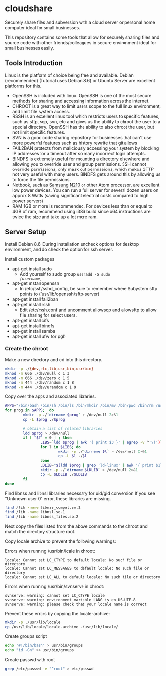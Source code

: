 # cloudshare
Securely share files and subversion with a cloud server or personal home computer ideal for small businesses.

This repository contains some tools that allow for securely sharing files and source code with other friends/colleagues in secure environment ideal for small businesses easily.

## Tools Introduction
Linux is the platform of choice being free and available. Debian (recommended) (Tutorial uses Debian 8.6) or Ubuntu Server are excellent platforms for this.

- OpenSSH is included with linux. OpenSSH is one of the most secure methods for sharing and accessing information across the internet.
- CHROOT is a great way to limit users scope to the full linux environment, and limit file system access.
- RSSH is an excellent linux tool which restricts users to specific features, such as sftp, scp, svn, etc and gives us the ability to chroot the user to a special directory. OpenSSH has the ability to also chroot the user, but not limit specific features.
- SVN is a good code sharing repository for businesses that can't use more powerful features such as history rewrite that git allows
- FAIL2BAN protects from maliciously accessing your system by blocking IP addresses for a timeout after so many incorrect login attempts.
- BINDFS is extremely useful for mounting a directory elsewhere and allowing you to override user and group permissions. SSH cannot override permissions, only mask out permissions, which makes SFTP not very useful with many users. BINDFS gets around this by allowing us to force the file permissions.
- Netbook, such as <a href="http://www.pcworld.com/article/192795/samsung_N210_review.html">Samsung N210</a> or other Atom processor, are excellent low power devices. You can run a full server for several dozen users on approx 8 Watts (saving significant electrial costs compared to high power servers)
- RAM 1GB or more is recommended. For devices less than or equal to 4GB of ram, recommend using i386 build since x64 instructions are twice the size and take up a lot more ram.

## Server Setup
Install Debian 8.6. During installation uncheck options for desktop environment, and do check the option for ssh server.

Install custom packages
- apt-get install sudo
  - Add yourself to sudo group <code>useradd -G sudo <i>[username]</i></code>
- apt-get install openssh
  - In /etc/ssh/sshd_config, be sure to remember where Subystem sftp points to (/usr/lib/openssh/sftp-server)
- apt-get install fail2ban
- apt-get install rssh
  - Edit /etc/rssh.conf and uncomment allowscp and allowsftp to allow file sharing for select users.
- apt-get install cifs
- apt-get install bindfs
- apt-get install samba
- apt-get install ufw (or pgl)

### Create the chroot
Make a new directory and cd into this directory.
```bash
mkdir -p ./{dev,etc,lib,usr,bin,usr/bin}
mknod -m 666 ./dev/null c 1 3
mknod -m 666 ./dev/zero c 1 5
mknod -m 444 ./dev/random c 1 8
mknod -m 444 ./dev/urandom c 1 9
```
Copy over the apps and associated libraries.
```bash
APPS="/bin/bash /bin/sh /bin/ls /bin/mkdir /bin/mv /bin/pwd /bin/rm /usr/bin/id /usr/bin/ssh /bin/ping /usr/bin/dircolors /usr/bin/scp /usr/bin/svnserve /usr/lib/openssh/sftp-server"
for prog in $APPS;  do
        mkdir -p ./`dirname $prog` > /dev/null 2>&1
        cp -L $prog ./$prog

        # obtain a list of related libraries
        ldd $prog > /dev/null
        if [ "$?" = 0 ] ; then
                LIBS=`ldd $prog | awk '{ print $3 }' | egrep -v ^'\(')`
                for l in $LIBS; do
                        mkdir -p ./`dirname $l` > /dev/null 2>&1
                        cp -L $l ./$l
                done
                LDLIB="$(ldd $prog | grep 'ld-linux' | awk '{ print $1}')"
                mkdir -p ./`dirname $LDLIB` > /dev/null 2>&1
                cp -L $LDLIB ./$LDLIB
        fi 
done
```

Find libnss and libnsl libraries necessary for uid/gid conversion 
If you see "Unknown user 0" error, these libraries are missing.
```bash
find /lib -name libnss_compat.so.2
find /lib -name libnsl.so.1
find /lib -name libnss_files.so.2
```
Next copy the files listed from the above commands to the chroot and match the directory structure root.

Copy locale archive to prevent the following warnings: 

Errors when running /usr/bin/lcale in chroot:
```
locale: Cannot set LC_CTYPE to default locale: No such file or directory
locale: Cannot set LC_MESSAGES to default locale: No such file or directory
locale: Cannot set LC_ALL to default locale: No such file or directory
```
Errors when running /usr/bin/svnserve in chroot:
```
svnserve: warning: cannot set LC_CTYPE locale
svnserve: warning: environment variable LANG is en_US.UTF-8
svnserve: warning: please check that your locale name is correct
```
Prevent these errors by copying the locale-archive:
```bash
mkdir -p ./usr/lib/locale
cp /usr/lib/locale/locale-archive ./usr/lib/locale/
```


Create groups script
```bash
echo '#!/bin/bash' > usr/bin/groups
echo "id -Gn" >> usr/bin/groups
```

Create passwd with root
```Bash
grep /etc/passwd -e "^root" > etc/passwd
```



